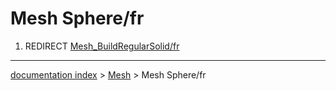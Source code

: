 # Mesh Sphere/fr
1.  REDIRECT [Mesh\_BuildRegularSolid/fr](Mesh_BuildRegularSolid/fr.md)

---
[documentation index](../README.md) > [Mesh](Mesh_Workbench.md) > Mesh Sphere/fr
